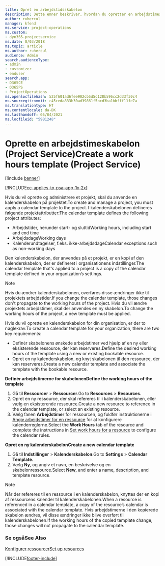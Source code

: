 ```yaml
---
title: Opret en arbejdstidsskabelon
description: Dette emner beskriver, hvordan du opretter en arbejdstimeskabelon i Project Service.
author: ruhercul
manager: kfend
ms.service: project-operations
ms.custom:
- dyn365-projectservice
ms.date: 8/03/2018
ms.topic: article
ms.author: ruhercul
audience: Admin
search.audienceType:
- admin
- customizer
- enduser
search.app:
- D365CE
- D365PS
- ProjectOperations
ms.openlocfilehash: 525f601ad6fee902cb6d5c128b596cc2d33f30c4
ms.sourcegitcommit: c45ceda833b30ad39861f5bcd3ba1bbfff11fe7a
ms.translationtype: HT
ms.contentlocale: da-DK
ms.lasthandoff: 05/04/2021
ms.locfileid: "5981248"
---
```

# <a name="create-a-work-hours-template-project-service"></a><span data-ttu-id="3e227-103">Oprette en arbejdstimeskabelon (Project Service)</span><span class="sxs-lookup"><span data-stu-id="3e227-103">Create a work hours template (Project Service)</span></span>

[!include [banner](../includes/psa-now-project-operations.md)]

[!INCLUDE[cc-applies-to-psa-app-1x-2x](../includes/cc-applies-to-psa-app-3x.md)]

<span data-ttu-id="3e227-104">Hvis du vil oprette og administrere et projekt, skal du anvende en kalenderskabelon på projektet.</span><span class="sxs-lookup"><span data-stu-id="3e227-104">To create and manage a project, you must apply a calendar template to the project.</span></span> <span data-ttu-id="3e227-105">I kalenderskabelonen defineres følgende projektattributter:</span><span class="sxs-lookup"><span data-stu-id="3e227-105">The calendar template defines the following project attributes:</span></span>

- <span data-ttu-id="3e227-106">Arbejdstider, herunder start- og sluttid</span><span class="sxs-lookup"><span data-stu-id="3e227-106">Working hours, including start and end time</span></span>
- <span data-ttu-id="3e227-107">Arbejdsdage</span><span class="sxs-lookup"><span data-stu-id="3e227-107">Working days</span></span>
- <span data-ttu-id="3e227-108">Kalenderundtagelser, f.eks. ikke-arbejdsdage</span><span class="sxs-lookup"><span data-stu-id="3e227-108">Calendar exceptions such as non-working days</span></span>

<span data-ttu-id="3e227-109">Den kalenderskabelon, der anvendes på et projekt, er en kopi af den kalenderskabelon, der er defineret i organisationens indstillinger.</span><span class="sxs-lookup"><span data-stu-id="3e227-109">The calendar template that's applied to a project is a copy of the calendar template defined in your organization’s settings.</span></span>

> [!NOTE]
> <span data-ttu-id="3e227-110">Hvis du ændrer kalenderskabelonen, overføres disse ændringer ikke til projektets arbejdstider.</span><span class="sxs-lookup"><span data-stu-id="3e227-110">If you change the calendar template, those changes don't propagate to the working hours of the project.</span></span> <span data-ttu-id="3e227-111">Hvis du vil ændre projektets arbejdstimer, skal der anvendes en ny skabelon.</span><span class="sxs-lookup"><span data-stu-id="3e227-111">To change the working hours of the project, a new template must be applied.</span></span>

<span data-ttu-id="3e227-112">Hvis du vil oprette en kalenderskabelon for din organisation, er der to nøglekrav:</span><span class="sxs-lookup"><span data-stu-id="3e227-112">To create a calendar template for your organization, there are two key requirements:</span></span>

- <span data-ttu-id="3e227-113">Definér skabelonens ønskede arbejdstimer ved hjælp af en ny eller eksisterende ressource, der kan reserveres.</span><span class="sxs-lookup"><span data-stu-id="3e227-113">Define the desired working hours of the template using a new or existing bookable resource.</span></span>
- <span data-ttu-id="3e227-114">Opret en ny kalenderskabelon, og knyt skabelonen til den ressource, der kan reserveres.</span><span class="sxs-lookup"><span data-stu-id="3e227-114">Create a new calendar template and associate the template with the bookable resource.</span></span>

<span data-ttu-id="3e227-115">**Definér arbejdstimerne for skabelonen**</span><span class="sxs-lookup"><span data-stu-id="3e227-115">**Define the working hours of the template**</span></span>

1. <span data-ttu-id="3e227-116">Gå til **Ressourcer** \> **Ressourcer**.</span><span class="sxs-lookup"><span data-stu-id="3e227-116">Go to **Resources** \> **Resources**.</span></span>
2. <span data-ttu-id="3e227-117">Opret en ny ressource, der skal refereres til i kalenderskabelonen, eller vælg en eksisterende ressource.</span><span class="sxs-lookup"><span data-stu-id="3e227-117">Create a new resource to reference in the calendar template, or select an existing resource.</span></span>
3. <span data-ttu-id="3e227-118">Vælg fanen **Arbejdstimer** for ressourcen, og fuldfør instruktionerne i [Angiv arbejdstimer for en ressource](https://docs.microsoft.com/dynamics365/field-service/set-work-hours-resource) for at konfigurere kalenderreglerne.</span><span class="sxs-lookup"><span data-stu-id="3e227-118">Select the **Work Hours** tab of the resource and complete the instructions in [Set work hours for a resource](https://docs.microsoft.com/dynamics365/field-service/set-work-hours-resource) to configure the calendar rules.</span></span>

<span data-ttu-id="3e227-119">**Opret en ny kalenderskabelon**</span><span class="sxs-lookup"><span data-stu-id="3e227-119">**Create a new calendar template**</span></span>

1. <span data-ttu-id="3e227-120">Gå til **Indstillinger** \> **Kalenderskabelon**.</span><span class="sxs-lookup"><span data-stu-id="3e227-120">Go to **Settings** \> **Calendar Template**.</span></span>
2. <span data-ttu-id="3e227-121">Vælg **Ny**, og angiv et navn, en beskrivelse og en skabelonressource.</span><span class="sxs-lookup"><span data-stu-id="3e227-121">Select **New**, and enter a name, description, and template resource.</span></span>


> [!NOTE]
> <span data-ttu-id="3e227-122">Når der refereres til en ressource i en kalenderskabelon, knyttes der en kopi af ressourcens kalender til kalenderskabelonen.</span><span class="sxs-lookup"><span data-stu-id="3e227-122">When a resource is referenced in a calendar template, a copy of the resource’s calendar is associated with the calendar template.</span></span> <span data-ttu-id="3e227-123">Hvis arbejdstimerne i den kopierede skabelon ændres, vil disse ændringer ikke blive overført til kalenderskabelonen.</span><span class="sxs-lookup"><span data-stu-id="3e227-123">If the working hours of the copied template change, those changes will not propagate to the calendar template.</span></span>


### <a name="see-also"></a><span data-ttu-id="3e227-124">Se også</span><span class="sxs-lookup"><span data-stu-id="3e227-124">See Also</span></span>  
 [<span data-ttu-id="3e227-125">Konfigurer ressourcer</span><span class="sxs-lookup"><span data-stu-id="3e227-125">Set up resources</span></span>](../psa/set-up-resources.md)


[!INCLUDE[footer-include](../includes/footer-banner.md)]
